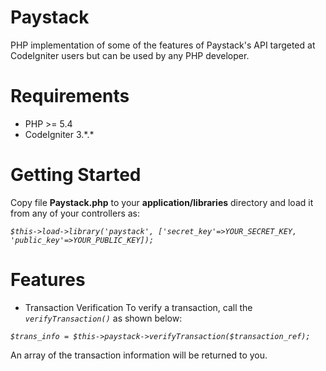 # Paystack
PHP implementation of some of the features of Paystack's API targeted at CodeIgniter users but can be used by any PHP developer.


# Requirements
- PHP >= 5.4
- CodeIgniter 3.\*.\*


# Getting Started
Copy file **Paystack.php** to your **application/libraries** directory and load it from any of your controllers as:

_`$this->load->library('paystack', ['secret_key'=>YOUR_SECRET_KEY, 'public_key'=>YOUR_PUBLIC_KEY]);`_

# Features
- Transaction Verification
 To verify a transaction, call the _`verifyTransaction()`_ as shown below:
 
 _`$trans_info = $this->paystack->verifyTransaction($transaction_ref);`_

 An array of the transaction information will be returned to you.
